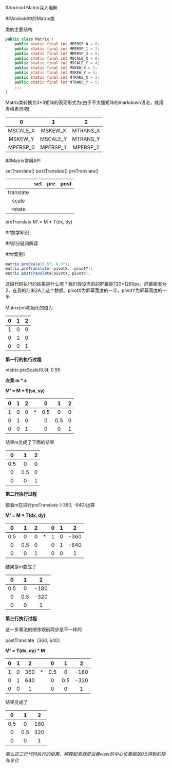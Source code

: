 #Android Matrix深入理解


##Android中的Matrix类

类的主要结构

```java
public class Matrix {
    public static final int MPERSP_0 = 6;
    public static final int MPERSP_1 = 7;
    public static final int MPERSP_2 = 8;
    public static final int MSCALE_X = 0;
    public static final int MSCALE_Y = 4;
    public static final int MSKEW_X = 1;
    public static final int MSKEW_Y = 3;
    public static final int MTRANS_X = 2;
    public static final int MTRANS_Y = 5;
    ...
}
```   

Matrix类转换为3*3矩阵的表现形式为(由于不太懂矩阵的markdown语法，就用表格表示吧)

|      0        |      1        |     2     |
| :-----------: | :-----------: | :-------: |
|  MSCALE_X     |   MSKEW_X     | MTRANS_X  |
|   MSKEW_Y     |   MSCALE_Y    | MTRANS_Y  |
| MPERSP_0      |   MPERSP_1    | MPERSP_2  |




##Matrix常用API

setTranslate()
postTranslate()
preTranslate()


|         |  set  |   pre  |  post |
| :-----: |:-----:| :----: | :---: |
|translate|       |        |       |
|  scale  |       |        |       |
| rotate  |       |        |       |


preTranslate
M' = M * T(dx, dy)





##数学知识





##部分疑问解读

###案例1
```java
matrix.preScale(0.5f, 0.5f);
matrix.preTranslate(-pivotX, -pivotY);
matrix.postTranslate(pivotX, pivotY);
```
这段代码执行的结果是什么呢？我们假设当前的屏幕是720*1280px，屏幕密度为2，在我的红米2A上这个数据。pivotX为屏幕宽度的一半，pivotY为屏幕高度的一半

Matrix(m)初始化的值为

|     0   |     1    |     2     |
| :-----: | :------: | :-------: |
|    1    |    0     |     0     |
|    0    |    1     |     0     |
|    0    |    0     |     1     |


**第一行的执行过程**

matrix.preScale(0.5f, 0.5f)

**左乘 m * s**

**M' = M * S(sx, sy)**


|  0  |  1  |  2  |      |  0  |  1  |  2  |
| :-: | :-: | :-: | :-:  | :-: | :-: | :-: |
|  1  |  0  |  0  |  *   | 0.5 |  0  |  0  |
|  0  |  1  |  0  |      |  0  | 0.5 |  0  |
|  0  |  0  |  1  |      |  0  |  0  |  1  |


结果m变成了下面的结果

| 0 | 1 | 2 |
|:-:|:-:|:-:|
|0.5| 0 | 0 |
| 0 |0.5| 0 |
| 0 | 0 | 1 |


**第二行执行过程**

接着m在进行preTranslate (-360, -640)运算

**M' = M * T(dx, dy)**


| 0 | 1 | 2 |      | 0 | 1 | 2 |
|:-:|:-:|:-:| :-:  |:-:|:-:|:-:|
|0.5| 0 | 0 |  *   | 1 | 0 |-360|
| 0 |0.5| 0 |      | 0 | 1 |-640|  
| 0 | 0 | 1 |      | 0 | 0 | 1 |



结果是m变成了

| 0 | 1 | 2 |
|:-:|:-:|:-:|
|0.5| 0 |-180|
| 0 |0.5|-320|
| 0 | 0 | 1 |

**第三行执行过程**

这一步乘法的顺序跟前两步是不一样的

postTranslate（360, 640）

**M' = T(dx, dy) * M**



| 0 | 1 | 2 |     | 0 | 1 | 2 |
|:-:|:-:|:-:| :-: |:-:|:-:|:-:|
| 1 | 0 |360|  *  |0.5| 0 |-180|
| 0 | 1 |640|     | 0 |0.5|-320|
| 0 | 0 | 1 |     | 0 | 0 | 1 |


结果变成了

| 0 | 1 | 2 |
|:-:|:-:|:-:|
|0.5| 0 |180|
| 0 |0.5|320|
| 0 | 0 | 1 |


*那么这三行代码执行的结果，解释起来就是沿着view的中心位置缩放0.5得到的矩阵变化*















